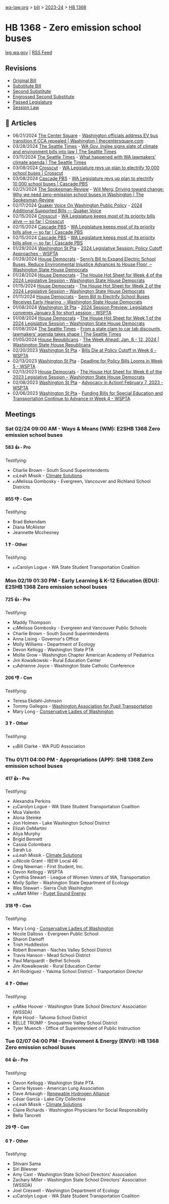 [wa-law.org](/) > [bill](/bill/) > [2023-24](/bill/2023-24/) > [HB 1368](/bill/2023-24/hb/1368/)

# HB 1368 - Zero emission school buses
[leg.wa.gov](https://app.leg.wa.gov/billsummary?BillNumber=1368&Year=2023&Initiative=false) | [RSS Feed](./rss.xml)

## Revisions
* [Original Bill](1/)
* [Substitute Bill](S/)
* [Second Substitute](S2/)
* [Engrossed Second Substitute](S2.E/)
* [Passed Legislature](S2.PL/)
* [Session Law](S2.SL/)

## 📰 Articles
* 06/21/2024 [The Center Square](/org/the_center_square/) - [Washington officials address EV bus transition if CCA repealed | Washington | thecentersquare.com](https://www.thecentersquare.com/washington/article_b30bc978-2ffc-11ef-98c4-3b272530d8a8.html#:~:text=House%20Bill%201368)
* 03/28/2024 [The Seattle Times](/org/the_seattle_times/) - [WA Gov. Inslee signs slate of climate and environment bills into law | The Seattle Times](https://www.seattletimes.com/seattle-news/climate-lab/wa-gov-inslee-signs-slate-of-climate-and-environment-bills-into-law/#:~:text=House%20Bill%201368)
* 03/11/2024 [The Seattle Times](/org/the_seattle_times/) - [What happened with WA lawmakers’ climate agenda | The Seattle Times](https://www.seattletimes.com/seattle-news/climate-lab/what-happened-with-wa-lawmakers-climate-agenda/#:~:text=House%20Bill%201368)
* 03/08/2024 [Crosscut](/org/crosscut/) - [WA Legislature revs up plan to electrify 10,000 school buses | Crosscut](https://crosscut.com/politics/2024/03/wa-legislature-revs-plan-electrify-10000-school-buses#:~:text=House%20Bill%201368)
* 03/08/2024 [Cascade PBS](/org/cascade_pbs/) - [WA Legislature revs up plan to electrify 10,000 school buses | Cascade PBS](https://www.cascadepbs.org/politics/2024/03/wa-legislature-revs-plan-electrify-10000-school-buses/#:~:text=House%20Bill%201368)
* 02/21/2024 [The Spokesman-Review](/org/the_spokesman-review/) - [Will Merg: Driving toward change: Why we need zero-emission school buses in Washington | The Spokesman-Review](https://www.spokesman.com/stories/2024/feb/21/will-merg-driving-toward-change-why-we-need-zero-e/#:~:text=House%20Bill%201368)
* 02/17/2024 [Quaker Voice On Washington Public Policy](/org/quaker_voice_on_washington_public_policy/) - [2024 Additional Supported Bills — Quaker Voice](https://www.quakervoicewa.org/2024-additional-supported-bills/#:~:text=HB%201368)
* 02/15/2024 [Crosscut](/org/crosscut/) - [WA Legislature keeps most of its priority bills alive — so far | Crosscut](https://crosscut.com/politics/2024/02/wa-legislature-keeps-most-its-priority-bills-alive-so-far#:~:text=House%20Bill%201368)
* 02/15/2024 [Cascade PBS](/org/cascade_pbs/) - [WA Legislature keeps most of its priority bills alive — so far | Cascade PBS](https://www.cascadepbs.org/politics/2024/02/wa-legislature-keeps-most-its-priority-bills-alive-so-far#:~:text=House%20Bill%201368)
* 02/15/2024 [Cascade PBS](/org/cascade_pbs/) - [WA Legislature keeps most of its priority bills alive — so far | Cascade PBS](https://www.cascadepbs.org/politics/2024/02/wa-legislature-keeps-most-its-priority-bills-alive-so-far/#:~:text=House%20Bill%201368)
* 01/29/2024 [Washington St Pta](/org/washington_st_pta/) - [2024 Legislative Session: Policy Cutoff Approaches - WSPTA](https://www.wastatepta.org/policy-cutoff-approaches/#:~:text=SHB%201368)
* 01/29/2024 [House Democrats](/org/house_democrats/) - [Senn’s Bill to Expand Electric School Buses, Reduce Environmental Injustice Advances to House Floor  – Washington State House Democrats](https://housedemocrats.wa.gov/blog/2024/01/29/senns-bill-to-expand-electric-school-buses-reduce-environmental-injustice-advances-to-house-floor/#:~:text=House%20Bill%201368,)
* 01/28/2024 [House Democrats](/org/house_democrats/) - [The House Hot Sheet for Week 4 of the 2024 Legislative Session – Washington State House Democrats](https://housedemocrats.wa.gov/blog/2024/01/28/the-house-hot-sheet-for-week-4-of-the-2024-legislative-session/#:~:text=SHB%201368)
* 01/15/2024 [House Democrats](/org/house_democrats/) - [The House Hot Sheet for Week 2 of the 2024 Legislative Session – Washington State House Democrats](https://housedemocrats.wa.gov/blog/2024/01/15/the-house-hot-sheet-for-week-2-of-the-2024-legislative-session/#:~:text=SHB%201368)
* 01/11/2024 [House Democrats](/org/house_democrats/) - [Senn Bill to Electrify School Buses Receives Early Hearing  – Washington State House Democrats](https://housedemocrats.wa.gov/blog/2024/01/11/senn-bill-to-electrify-school-buses-receives-early-hearing/#:~:text=House%20Bill%201368)
* 01/08/2024 [Washington St Pta](/org/washington_st_pta/) - [2024 Session Preview: Legislature convenes January 8 for short session - WSPTA](https://www.wastatepta.org/2024-session-preview/#:~:text=SHB%201368)
* 01/08/2024 [House Democrats](/org/house_democrats/) - [The House Hot Sheet for Week 1 of the 2024 Legislative Session – Washington State House Democrats](https://housedemocrats.wa.gov/blog/2024/01/08/the-house-hot-sheet-for-week-1-of-the-2024-legislative-session/#:~:text=SHB%201368)
* 01/08/2024 [The Seattle Times](/org/the_seattle_times/) - [From a state clam to car tab discounts, lawmakers’ agenda takes shape | The Seattle Times](https://www.seattletimes.com/seattle-news/environment/from-a-state-clam-to-car-tab-discounts-lawmakers-agenda-takes-shape/#:~:text=House%20Bill%201368)
* 01/05/2024 [House Republicans](/org/house_republicans/) - [The Week Ahead: Jan. 8 - 12, 2024 | Washington State House Republicans](http://houserepublicans.wa.gov/week/the-week-ahead-jan-8-12-2024/#:~:text=HB%201368)
* 02/20/2023 [Washington St Pta](/org/washington_st_pta/) - [Bills Die at Policy Cutoff in Week 6 - WSPTA](https://www.wastatepta.org/bills-die-at-policy-cutoff-in-week-6/#:~:text=SHB%201368)
* 02/13/2023 [Washington St Pta](/org/washington_st_pta/) - [Deadline for Policy Bills Looms in Week 5 - WSPTA](https://www.wastatepta.org/deadline-for-policy-bills-looms-in-week-5/#:~:text=HB%201368)
* 02/13/2023 [House Democrats](/org/house_democrats/) - [The House Hot Sheet for Week 6 of the 2023 Legislative Session – Washington State House Democrats](https://housedemocrats.wa.gov/blog/2023/02/13/the-house-hot-sheet-for-week-6-of-the-2023-legislative-session/#:~:text=HB%201368)
* 02/08/2023 [Washington St Pta](/org/washington_st_pta/) - [Advocacy in Action! February 7, 2023 - WSPTA](https://www.wastatepta.org/advocacy-in-action-february-7-2023/#:~:text=HB%201368)
* 02/06/2023 [Washington St Pta](/org/washington_st_pta/) - [Funding Bills for Special Education and Transportation Continue to Advance in Week 4 - WSPTA](https://www.wastatepta.org/funding-bills-for-special-education-and-transportation-continue-to-advance-in-week-4/#:~:text=HB%201368)

## Meetings
### Sat 02/24 09:00 AM - Ways & Means (WM): E2SHB 1368 Zero emission school buses
#### 583 👍 - Pro
Testifying:
* Charlie Brown - South Sound Superintendents
* 💵Leah Missik - [Climate Solutions](/org/climate_solutions/)
* 💵Melissa Gombosky - Evergreen, Vancouver and Richland School Districts

#### 855 👎 - Con
Testifying:
* Brad Bekendam
* Diana McAlister
* Jeannette Mcchesney

#### 1 ❓ - Other
Testifying:
* 💵Carolyn Logue - WA State Student Transportation Coalition

### Mon 02/19 01:30 PM - Early Learning & K-12 Education (EDU): E2SHB 1368 Zero emission school buses
#### 725 👍 - Pro
Testifying:
* Maddy Thompson
* 💵Melissa Gombosky - Evergreen and Vancouver Public Schools
* Charlie Brown - South Sound Superintendents
* Anna Lising - Governor's Office
* Molly Williams - Department of Ecology
* Devon Kellogg - Washington State PTA
* Mollie Grow - Washington Chapter American Academy of Pediatrics
* Jim Kowalkowski - Rural Education Center
* 💵Adrienne Joyce - Washington State Catholic Conference

#### 206 👎 - Con
Testifying:
* Teresa Ekdahl-Johnson
* Tommy Gallegos - [Washington Association for Pupil Transportation](/org/washington_association_for_pupil_transportation/)
* Mary Long - [Conservative Ladies of Washington](/org/conservative_ladies_of_washington/)

#### 3 ❓ - Other
Testifying:
* 💵Bill Clarke - WA PUD Association

### Thu 01/11 04:00 PM - Appropriations (APP): SHB 1368 Zero emission school buses
#### 417 👍 - Pro
Testifying:
* Alexandra Perkins
* 💵Carolyn Logue - WA State Student Transportation Coalition
* Moa Valentin
* Alona Steinke
* Jon Holmen - Lake Washington School District
* Elizah DeMartini
* Aliya Murphy
* Brigid Bennett
* Cassia Colombara
* Sarah Lo
* 💵Leah Missik - [Climate Solutions](/org/climate_solutions/)
* 💵Nicole Grant - IBEW Local 46
* Greg Newman - First Student, Inc.
* Devon Kellogg - WSPTA
* Cynthia Stewart - League of Women Voters of WA, Transportation
* Molly Spiller - Washington State Department of Ecology
* Wes Stewart - Sierra Club Washington
* 💵Matt Miller - [Puget Sound Energy](/org/puget_sound_energy_inc/)

#### 318 👎 - Con
Testifying:
* Mary Long - [Conservative Ladies of Washington](/org/conservative_ladies_of_washington/)
* Nicole Daltoso - Evergreen Public School
* Sharon Damoff
* Trish Huddleston
* Robert Bowman - Naches Valley School District
* Travis Hanson - Mead School District
* Paul Marquardt - Bethel Schools
* Jim Kowalkowski - Rural Education Center
* Art Rodriguez - Yakima School District - Tranportation Director

#### 4 ❓ - Other
Testifying:
* 💵Mike Hoover - Washington State School Directors’ Association (WSSDA)
* Kyle Hood - Tahoma School District
* BELLE TROMP - Snoqualmie Valley School District
* Tyler Muench - Office of Superintendent of Public Instruction

### Tue 02/07 04:00 PM - Environment & Energy (ENVI): HB 1368 Zero emission school buses
#### 64 👍 - Pro
Testifying:
* Devon Kellogg - Washington State PTA
* Carrie Nyssen - American Lung Association
* Dave Arbaugh - [Renewable Hydrogen Alliance](/org/renewable_hydrogen_alliance/)
* César García - Lake City Collective
* 💵Leah Missik - [Climate Solutions](/org/climate_solutions/)
* Claire Richards - Washington Physicians for Social Responsibility
* Bella Tancreti

#### 29 👎 - Con

#### 6 ❓ - Other
Testifying:
* Shivani Sama
* Siri Bliesner
* Amy Cast - Washington State School Directors' Association
* Zachary Miller - Washington State School Directors' Association (WSSDA)
* Joel Creswell - Washington Department of Ecology
* 💵Carolyn Logue - WA State Student Transportation Coalition
